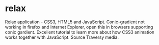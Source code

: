 # relax
Relax application - CSS3, HTML5 and JavaScript.  Conic-gradient not working in firefox and Internet Explorer, open this in browsers supporting conic gardient. Excellent tutorial to learn more about how CSS3 animation works together with JavaScript.
Source Traversy media.

